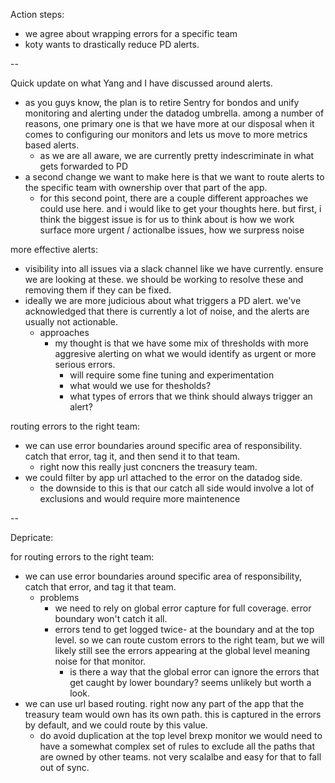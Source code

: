 Action steps:
- we agree about wrapping errors for a specific team
- koty wants to drastically reduce PD alerts. 


--

Quick update on what Yang and I have discussed around alerts. 
- as you guys know, the plan is to retire Sentry for bondos and unify monitoring and alerting under the datadog umbrella. among a number of reasons, one primary one is that we have more at our disposal when it comes to configuring our monitors and lets us move to more metrics based alerts. 
	- as we are all aware, we are currently pretty indescriminate in what gets forwarded to PD
- a second change we want to make here is that we want to route alerts to the specific team with ownership over that part of the app. 
	- for this second point, there are a couple different approaches we could use here. and i would like to get your thoughts here. but first, i think the biggest issue is for us to think about is how we work surface more urgent / actionalbe issues, how we surpress noise


more effective alerts:
- visibility into all issues via a slack channel like we have currently. ensure we are looking at these. we should be working to resolve these and removing them if they can be fixed.
- ideally we are more judicious about what triggers a PD alert. we've acknowledged that there is currently a lot of noise, and the alerts are usually not actionable.
	- approaches
		- my thought is that we have some mix of thresholds with more aggresive alerting on what we would identify as urgent or more serious errors. 
			- will require some fine tuning and experimentation
			- what would we use for thesholds?
			- what types of errors that we think should always trigger an alert?


routing errors to the right team:
- we can use error boundaries around specific area of responsibility. catch that error, tag it, and then send it to that team.
	- right now this really just concners the treasury team.
- we could filter by app url attached to the error on the datadog side.
	- the downside to this is that our catch all side would involve a lot of exclusions and would require more maintenence


--

Depricate:

for routing errors to the right team:
- we can use error boundaries around specific area of responsibility, catch that error, and tag it that team.
	- problems
		- we need to rely on global error capture for full coverage. error boundary won't catch it all.
		- errors tend to get logged twice- at the boundary and at the top level. so we can route custom errors to the right team, but we will likely still see the errors appearing at the global level meaning noise for that monitor. 
			- is there a way that the global error can ignore the errors that get caught by lower boundary? seems unlikely but worth a look.
- we can use url based routing. right now any part of the app that the treasury team would own has its own path. this is captured in the errors by default, and we could route by this value. 
	- do avoid duplication at the top level brexp monitor we would need to have a somewhat complex set of rules to exclude all the paths that are owned by other teams. not very scalalbe and easy for that to fall out of sync.